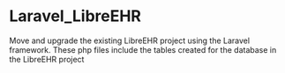 # Laravel_LibreEHR
Move and upgrade the existing LibreEHR project using the Laravel framework. 
These php files include the tables created for the database in the LibreEHR project
